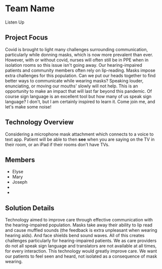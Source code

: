 # Team Name
Listen Up

## Project Focus

Covid is brought to light many challenges surrounding communication, particularly while donning masks, which is now more prevalent than ever. However, with or without covid, nurses will often still be in PPE when in isolation rooms so this issue isn't going away. Our hearing-impaired patients and community members often rely on lip-reading. Masks impose extra challenges for this population. Can we put our heads together to find better ways to communicate while wearing masks? Speaking louder, enunciating, or moving our mouths' slowly will not help. This is an opportunity to make an impact that will last far beyond this pandemic. Of course sign language is an excellent tool but how many of us speak sign language? I don't, but I am certainly inspired to learn it. Come join me, and let's make some noise!

## Technology Overview
Considering a microphone mask attachment which connects to a voice to text app. Patient will be able to then **see** when you are saying on the TV in their room, or an iPad if their rooms don't have TVs.

## Members 
* Elyse
* Mary
* Joseph
*
*

## Solution Details
Technology aimed to improve care through effective communication with the hearing-impaired population. Masks take away their ability to lip read and cause muffled sounds (the feedback is extra unpleasant when wearing hearing aids). And face shields bend sound waves. All of this creates challenges particularly for hearing-impaired patients. We as care providers do not all speak sign language and translators are not available at all times, for every interaction. This technology would greatly improve care. We want our patients to feel seen and heard, not isolated as a consequence of mask wearing.  

